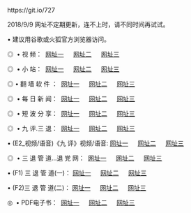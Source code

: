 <p>https://git.io/727
<p>2018/9/9 网址不定期更新，连不上时，请不同时间再试试。
<p>• 建议用谷歌或火狐官方浏览器访问。
<p>◎  • 视 频： 
<a href="http://wbd.cercadelrio.com/tv/" target="_blank">网址一</a> 　 
<a href="http://wah.cercadelrio.com/9018.html" target="_blank">网址二</a> 　 
<a href="http://wah.cercadelrio.com/9449.html" target="_blank">网址三</a></p>
<p>◎ </span>  •  小 站：  
<a href="http://wbd.cercadelrio.com/" target="_blank">网址一</a> 　 
<a href="http://wah.cercadelrio.com/" target="_blank">网址二</a> 　 
<a href="http://wah.cercadelrio.com/read/" target="_blank">网址三</a></p>
<p>◎  • 翻 墙 软 件 ：  
<a href="http://wbd.cercadelrio.com/ff/" target="_blank">网址一</a> 　 
<a href="http://wah.cercadelrio.com/s/read/a1_nd.html" target="_blank">网址二</a> 　 
<a href="http://wah.cercadelrio.com/ff/index.html" target="_blank">网址三</a></p>
<p>◎ </span>  • 每 日 新 闻：  
<a href="http://wbd.cercadelrio.com/day/" target="_blank">网址一</a> 　 
<a href="http://wah.cercadelrio.com/day/" target="_blank">网址二</a> 　 
<a href="http://wah.cercadelrio.com/day/index.html" target="_blank">网址三</a></p>
<p>◎ </span>  • 短 波 分 享：  
<a href="http://wbd.cercadelrio.com/h/" target="_blank">网址一</a> 　 
<a href="http://wah.cercadelrio.com/h/" target="_blank">网址二</a> 　 
<a href="http://wah.cercadelrio.com/h/index.html" target="_blank">网址三</a></p>
<p>◎   • 九 评.三 退：  
<a href="http://wbd.cercadelrio.com/t/" target="_blank">网址一</a> 　 
<a href="http://wah.cercadelrio.com/v2/index.html" target="_blank">网址二</a> 　 
<a href="http://wah.cercadelrio.com/tt/index.html" target="_blank">网址三</a> 　</p>
<p>  • (E2_视频/语音)《九 评》视频/语音: 
<a href="http://wah.cercadelrio.com/7738.html" target="_blank">网址一</a> 　 
<a href="http://wah.cercadelrio.com/7614.html" target="_blank">网址二</a> 　 
<a href="http://wah.cercadelrio.com/7633.html" target="_blank">网址三</a></p>
<p>◎   • 三 退 管 道...退 党 网：  
<a href="http://wbd.cercadelrio.com/go/td1.html" target="_blank">网址一</a> 　 
<a href="http://wah.cercadelrio.com/go/td2.html" target="_blank">网址二</a> 　 
<a href="http://wah.cercadelrio.com/go/td3.html" target="_blank">网址三</a></p>
<p>  • (F1) 三 退 管 道(一)： 
<a href="http://wbd.cercadelrio.com/dd/" target="_blank">网址一</a> 　 
<a href="http://wah.cercadelrio.com/s/read/a1_tdx.html" target="_blank">网址二</a> 　 
<a href="http://wah.cercadelrio.com/dd/" target="_blank">网址三</a></p>
<p>  • (F2)三 退 管 道(二)： 
<a href="http://wah.cercadelrio.com/d/" target="_blank">网址一</a> 　 
<a href="http://wbd.cercadelrio.com/d/index.html" target="_blank">网址二</a> 　 
<a href="http://wah.cercadelrio.com/d/" target="_blank">网址三</a></p>
<p>◎   • PDF电子书：  
<a href="http://wbd.cercadelrio.com/p/" target="_blank">网址一</a> 　 
<a href="http://wah.cercadelrio.com/p/index.html" target="_blank">网址二</a> 　 
<a href="http://wah.cercadelrio.com/p/" target="_blank">网址三</a></p>
